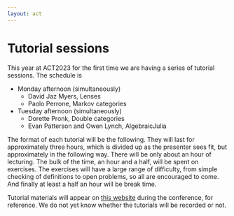 ```yaml
---
layout: act
---
```


# Tutorial sessions

This year at ACT2023 for the first time we are having a series of tutorial sessions. The schedule is

- Monday afternoon (simultaneously)
  - David Jaz Myers, Lenses
  - Paolo Perrone, Markov categories
- Tuesday afternoon (simultaneously)
  - Dorette Pronk, Double categories
  - Evan Patterson and Owen Lynch, AlgebraicJulia

The format of each tutorial will be the following. They will last for approximately three hours, which is divided up as the presenter sees fit, but approximately in the following way. There will be only about an hour of lecturing. The bulk of the time, an hour and a half, will be spent on exercises. The exercises will have a large range of difficulty, from simple checking of definitions to open problems, so all are encouraged to come. And finally at least a half an hour will be break time.

Tutorial materials will appear on [this website](https://act2023tutorials.netlify.app) during the conference, for reference. We do not yet know whether the tutorials will be recorded or not.
